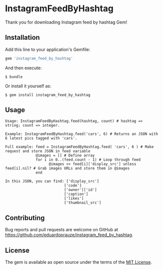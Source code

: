 # InstagramFeedByHashtag

Thank you for downloading Instagram feed by hashtag Gem!

## Installation

Add this line to your application's Gemfile:

```ruby
gem 'instagram_feed_by_hashtag'
```

And then execute:

    $ bundle

Or install it yourself as:

    $ gem install instagram_feed_by_hashtag

## Usage


    Usage: InstagramFeedByHashtag.feed(hashtag, count) # hashtag => string; count => integer.

    Example: InstagramFeedByHashtag.feed('cars', 6) # Returns an JSON with 6 latest pics tagged with 'cars'.

    Full example: feed = InstagramFeedByHashtag.feed( 'cars', 6 ) # Make request and store JSON in feed variable
                  @images = [] # Define array
                  for i in 0..(feed.count - 1) # Loop through feed
                        @images << feed[i]['display_src'] unless feed[i].nil? # Grab images URLs and store them in @images
                  end

    In this JSON, you can find: ['display_src']
                               ['code']
                               ['owner']['id']
                               ['caption']
                               ['likes']
                               ['thumbnail_src']



## Contributing

Bug reports and pull requests are welcome on GitHub at https://github.com/eduardoprauze/instagram_feed_by_hashtag.


## License

The gem is available as open source under the terms of the [MIT License](http://opensource.org/licenses/MIT).

